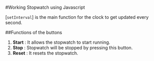 #Working Stopwatch using Javascript

[`setInterval`] is the main function for the clock to get updated every second.

##Functions of the buttons
1. **Start** : It allows the stopwatch to start running.
2. **Stop**  : Stopwatch will be stopped by pressing this button.
3. **Reset** : It resets the stopwatch.



